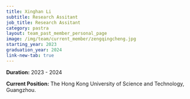 ```yaml
---
title: Xinghan Li
subtitle: Research Assitant
job_title: Research Assitant
category: pastra
layout: team_past_member_personal_page
image: /img/team/current_member/zengqingcheng.jpg
starting_year: 2023
graduation_year: 2024
link-new-tab: true
---
```


**Duration:** 2023 - 2024

**Current Position:** The Hong Kong University of Science and Technology, Guangzhou.